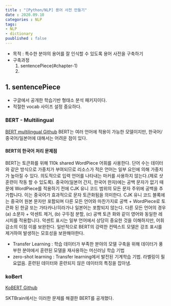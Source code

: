 ```yaml
---
title : "[Python/NLP] 용어 사전 만들기"
date : 2020.09.10
categories : NLP
tags:
- NLP
- dictionary
puublished : false
---
```


- 목적 : 특수한 분야의 용어를 잘 인식할 수 있도록 용어 사전을 구축하기
- 구축과정
  1. sentencePiece(#chapter-1)
  2. 
  
<!-- 1 -->
## 1. sentencePiece  <a id="chapter-1"></a>
- 구글에서 공개한 학습기반 형태소 분석 패키지이다. 
- 적절한 vocab 사이즈 설정 중요하다. 

### BERT - Multilingual
[BERT multilingual Github](https://github.com/google-research/bert/blob/master/multilingual.md)
BERT는 여러 언어에 적용이 가능한 모델이지만, 한국어/중국어/일본어에 대해서는 어려운 점이 있다.

#### BERT의 한국어 처리 문제점
BERT는 토큰화를 위해 110k shared WordPiece 어휘를 사용한다. 단어 수는 데이터와 같은 방식으로 가중치가 부여되므로 리소스가 적은 언어는 일부 요인에 의해 가중치가 높아질 수 있다. 의도적으로 입력 언어를 나타내는 마커를 사용하지 않는다.(제로 샷 훈련이 작동 할 수 있도록).
중국어(일본어 간지, 한국어 한자)에는 공백 문자가 없기 때문에 WordPiece를 적용하기 전에 CJK 유니 코드 범위의 모든 문자 주위에 공백을 추가합니다. 이는 중국어가 효과적으로 문자 토큰화됨을 의미한다. CJK 유니 코드 블록에는 중국어 원본 문자만 포함되며 다른 모든 언어와 마찬가지로 공백 + WordPiece로 토큰화 된 한글 또는 가타카나/히라가나 일본어는 포함되지 않는다.
다른 모든 언어의 경우 (a) 소문자 + 악센트 제거, (b) 구두점 분할, (c) 공백 토큰 화와 같이 영어와 동일한 레시피를 적용합니다. 악센트 표시는 일부 언어에서 상당히 중요한 것을 이해하지만, 어휘 감소의 이점 이를 보완한다. 일반적으로 BERT의 강력한 컨텍스트 모델은 강조 표시를 제거하여 발생하는 모호성을 보완해야한다.

- Transfer Learning : 학습 데이터가 부족한 분야의 모델 구축을 위해 데이터가 풍부한 분야에서 훈련된 모델을 재사용하는 머신러닝 학습 기법
- zero-shot learning : Transfer learning에서 발전된 기계학습 기법. 라벨링이 필요없음. 훈련된 데이터와 훈련되지 않은 데이터의 특징을 잡아냄.

### koBert

[KoBERT Github](https://github.com/SKTBrain/KoBERT#why)

SKTBrain에서는 이러한 문제를 해결한 BERT를 공개했다.

```
